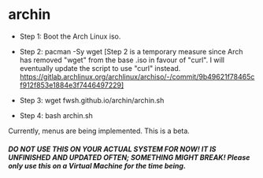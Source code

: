 # archin

- Step 1: Boot the Arch Linux iso.

- Step 2: pacman -Sy wget
[Step 2 is a temporary measure since Arch has removed "wget" from the base .iso in favour of "curl".
I will eventually update the script to use "curl" instead.
https://gitlab.archlinux.org/archlinux/archiso/-/commit/9b49621f78465cf912f853e1884e3f7446497229]

- Step 3: wget fwsh.github.io/archin/archin.sh

- Step 4: bash archin.sh


Currently, menus are being implemented. This is a beta.

##### DO NOT USE THIS ON YOUR ACTUAL SYSTEM FOR NOW! IT IS UNFINISHED AND UPDATED OFTEN; SOMETHING MIGHT BREAK! Please only use this on a Virtual Machine for the time being.

